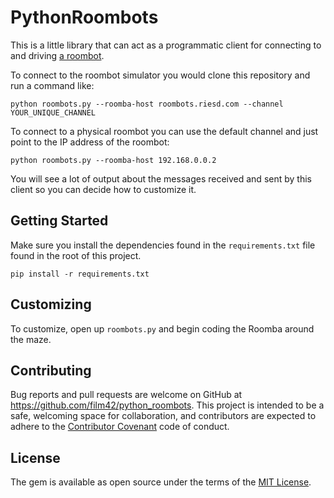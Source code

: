 PythonRoombots
==============

This is a little library that can act as a programmatic client for connecting to and driving [a roombot](http://roombots.riesd.com/).

To connect to the roombot simulator you would clone this repository and run a command like:

```
python roombots.py --roomba-host roombots.riesd.com --channel YOUR_UNIQUE_CHANNEL
```

To connect to a physical roombot you can use the default channel and just point to the IP address of the roombot:

```
python roombots.py --roomba-host 192.168.0.0.2
```

You will see a lot of output about the messages received and sent by this client so you can decide how to customize it.


## Getting Started

Make sure you install the dependencies found in the `requirements.txt` file found in the root of this project.

```
pip install -r requirements.txt
```


## Customizing

To customize, open up `roombots.py` and begin coding the Roomba around the maze.


## Contributing

Bug reports and pull requests are welcome on GitHub at https://github.com/film42/python_roombots. This project is intended to be a safe, welcoming space for collaboration, and contributors are expected to adhere to the [Contributor Covenant](contributor-covenant.org) code of conduct.


## License

The gem is available as open source under the terms of the [MIT License](http://opensource.org/licenses/MIT).
